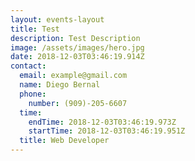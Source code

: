 ```yaml
---
layout: events-layout
title: Test
description: Test Description
image: /assets/images/hero.jpg
date: 2018-12-03T03:46:19.914Z
contact:
  email: example@gmail.com
  name: Diego Bernal
  phone:
    number: (909)-205-6607
  time:
    endTime: 2018-12-03T03:46:19.973Z
    startTime: 2018-12-03T03:46:19.951Z
  title: Web Developer
---
```


